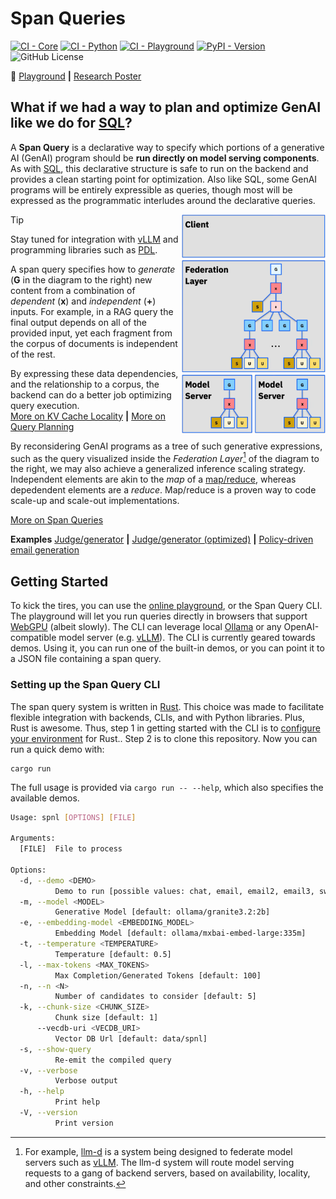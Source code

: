 # Span Queries

[![CI - Core](https://github.com/IBM/spnl/actions/workflows/core.yml/badge.svg)](https://github.com/IBM/spnl/actions/workflows/core.yml)
[![CI - Python](https://github.com/IBM/spnl/actions/workflows/python.yml/badge.svg)](https://github.com/IBM/spnl/actions/workflows/python.yml)
[![CI - Playground](https://github.com/IBM/spnl/actions/workflows/playground.yml/badge.svg)](https://github.com/IBM/spnl/actions/workflows/playground.yml)
[![PyPI - Version](https://img.shields.io/pypi/v/spnl)](https://pypi.org/project/spnl/)
![GitHub License](https://img.shields.io/github/license/IBM/spnl)

:rocket: [Playground](https://ibm.github.io/spnl/) **|** [Research Poster](./docs/poster-20250529.pdf)

## What if we had a way to plan and optimize GenAI like we do for [SQL](https://en.wikipedia.org/wiki/SQL)? 

A **Span Query** is a declarative way to specify which portions of a
generative AI (GenAI) program should be **run directly on model
serving components**. As with
[SQL](https://en.wikipedia.org/wiki/SQL), this declarative structure
is safe to run on the backend and provides a clean starting point for
optimization. Also like SQL, some GenAI programs will be entirely
expressible as queries, though most will be expressed as the
programmatic interludes around the declarative queries.

<img align="right" src="/docs/spnl-cake.svg" width="230">

> [!TIP]
> Stay tuned for integration with
> [vLLM](https://github.com/vllm-project/vllm) and programming
> libraries such as
> [PDL](https://github.com/IBM/prompt-declaration-language).

A span query specifies how to *generate* (**G** in the diagram to the
right) new content from a combination of *dependent* (**x**) and
*independent* (**+**) inputs. For example, in a RAG query the final
output depends on all of the provided input, yet each fragment from
the corpus of documents is independent of the rest.

By expressing these data dependencies, and the relationship to a
corpus, the backend can do a better job optimizing query execution.
<br>[More on KV Cache Locality](/docs/locality/#readme) **|** [More on Query Planning](./docs/query-planning.md)

By reconsidering GenAI programs as a tree of such generative
expressions, such as the query visualized inside the *Federation
Layer*[^1] of the diagram to the right, we may also achieve a generalized
inference scaling strategy. Independent elements are akin to the *map*
of a [map/reduce](https://en.wikipedia.org/wiki/MapReduce), whereas
depedendent elements are a *reduce*. Map/reduce is a proven way to
code scale-up and scale-out implementations.

[^1]: For example, [llm-d](https://llm-d.ai/) is a system being
    designed to federate model servers such as
    [vLLM](https://github.com/vllm-project/vllm). The llm-d system
    will route model serving requests to a gang of backend servers,
    based on availability, locality, and other constraints.

[More on Span Queries](./docs/about.md)

**Examples** [Judge/generator](https://pages.github.ibm.com/cloud-computer/spnl/?demo=email&qv=true) **|** [Judge/generator (optimized)](https://pages.github.ibm.com/cloud-computer/spnl/?demo=email2&qv=true) **|** [Policy-driven email generation](https://pages.github.ibm.com/cloud-computer/spnl/?demo=email3&qv=true)

## Getting Started

To kick the tires, you can use the [online
playground](https://pages.github.ibm.com/cloud-computer/spnl/?qv=false),
or the Span Query CLI. The playground will let you run queries
directly in browsers that support
[WebGPU](https://developer.mozilla.org/en-US/docs/Web/API/WebGPU_API)
(albeit slowly).  The CLI can leverage local
[Ollama](https://ollama.com/) or any OpenAI-compatible model server
(e.g. [vLLM](https://github.com/vllm-project/vllm)). The CLI is
currently geared towards demos. Using it, you can run one of the
built-in demos, or you can point it to a JSON file containing a span
query.

### Setting up the Span Query CLI

The span query system is written in
[Rust](https://www.rust-lang.org/). This choice was made to facilitate
flexible integration with backends, CLIs, and with Python
libraries. Plus, Rust is awesome. Thus, step 1 in getting started with
the CLI is to [configure your
environment](./https://www.rust-lang.org/tools/install) for
Rust.. Step 2 is to clone this repository. Now you can run a quick
demo with:

```shell
cargo run
```

The full usage is provided via `cargo run -- --help`, which also
specifies the available demos.

```bash
Usage: spnl [OPTIONS] [FILE]

Arguments:
  [FILE]  File to process

Options:
  -d, --demo <DEMO>
          Demo to run [possible values: chat, email, email2, email3, sweagent, gsm8k, rag]
  -m, --model <MODEL>
          Generative Model [default: ollama/granite3.2:2b]
  -e, --embedding-model <EMBEDDING_MODEL>
          Embedding Model [default: ollama/mxbai-embed-large:335m]
  -t, --temperature <TEMPERATURE>
          Temperature [default: 0.5]
  -l, --max-tokens <MAX_TOKENS>
          Max Completion/Generated Tokens [default: 100]
  -n, --n <N>
          Number of candidates to consider [default: 5]
  -k, --chunk-size <CHUNK_SIZE>
          Chunk size [default: 1]
      --vecdb-uri <VECDB_URI>
          Vector DB Url [default: data/spnl]
  -s, --show-query
          Re-emit the compiled query
  -v, --verbose
          Verbose output
  -h, --help
          Print help
  -V, --version
          Print version
```
